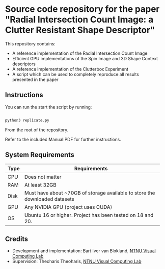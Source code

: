 # Source code repository for the paper "Radial Intersection Count Image: a Clutter Resistant Shape Descriptor"

This repository contains:

- A reference implementation of the Radial Intersection Count Image
- Efficient GPU implementations of the Spin Image and 3D Shape Context descriptors
- A reference implementation of the Clutterbox Experiment
- A script which can be used to completely reproduce all results presented in the paper

## Instructions

You can run the start the script by running:

```bash

python3 replicate.py

```

From the root of the repository.

Refer to the included Manual PDF for further instructions.

## System Requirements

Type | Requirements
-----|----------------------------------------------------------------------------
CPU  | Does not matter
RAM  | At least 32GB
Disk | Must have about ~70GB of storage available to store the downloaded datasets
GPU  | Any NVIDIA GPU (project uses CUDA)
OS   | Ubuntu 16 or higher. Project has been tested on 18 and 20.

## Credits

- Development and implementation: Bart Iver van Blokland, [NTNU Visual Computing Lab](https://www.idi.ntnu.no/grupper/vis/)
- Supervision: Theoharis Theoharis, [NTNU Visual Computing Lab](https://www.idi.ntnu.no/grupper/vis/)



